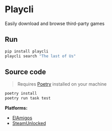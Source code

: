 # Playcli

Easily download and browse third-party games

## Run

```sh
pip install playcli
playcli search "The last of Us"
```

## Source code
>
> Requires [Poetry](https://python-poetry.org/docs/#installation) installed on your machine

```sh
poetry install
poetry run task test
```

__Platforms:__

- [ElAmigos](https://www.elamigos-games.com/)
- [SteamUnlocked](https://steamunlocked.net/)
